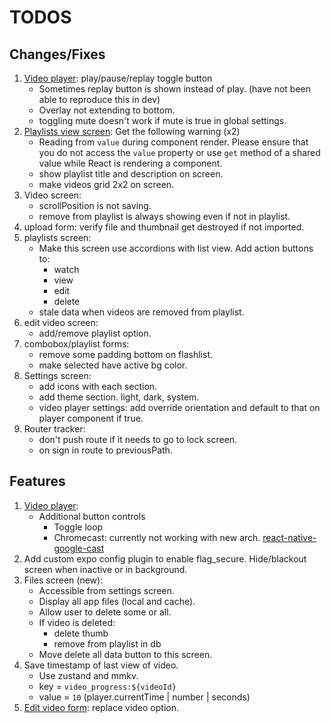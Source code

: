 # TODOS

## Changes/Fixes

1. [Video player](components/video-player.tsx): play/pause/replay toggle button
   - Sometimes replay button is shown instead of play. (have not been able to reproduce this in dev)
   - Overlay not extending to bottom.
   - toggling mute doesn't work if mute is true in global settings.
2. [Playlists view screen](<app/(modals)/playlists/view/[id].tsx>): Get the following warning (x2)
   - Reading from `value` during component render. Please ensure that you do not access the `value` property or use `get` method of a shared value while React is rendering a component.
   - show playlist title and description on screen.
   - make videos grid 2x2 on screen.
3. Video screen:
   - scrollPosition is not saving.
   - remove from playlist is always showing even if not in playlist.
4. upload form: verify file and thumbnail get destroyed if not imported.
5. playlists screen:
   - Make this screen use accordions with list view. Add action buttons to:
     - watch
     - view
     - edit
     - delete
   - stale data when videos are removed from playlist.
6. edit video screen:
   - add/remove playlist option.
7. combobox/playlist forms:
   - remove some padding bottom on flashlist.
   - make selected have active bg color.
8. Settings screen:
   - add icons with each section.
   - add theme section. light, dark, system.
   - video player settings: add override orientation and default to that on player component if true.
9. Router tracker:
   - don't push route if it needs to go to lock screen.
   - on sign in route to previousPath.

## Features

1. [Video player](components/video-player.tsx):
   - Additional button controls
     - Toggle loop
     - Chromecast: currently not working with new arch. [react-native-google-cast](https://react-native-google-cast.github.io/docs/components/CastButton)
2. Add custom expo config plugin to enable flag_secure. Hide/blackout screen when inactive or in background.
3. Files screen (new):
   - Accessible from settings screen.
   - Display all app files (local and cache).
   - Allow user to delete some or all.
   - If video is deleted:
     - delete thumb
     - remove from playlist in db
   - Move delete all data button to this screen.
4. Save timestamp of last view of video.
   - Use zustand and mmkv.
   - key = `video_progress:${videoId}`
   - value = `10` (player.currentTime | number | seconds)
5. [Edit video form](components/forms/edit-video.tsx): replace video option.
